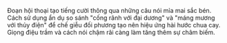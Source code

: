 Đoạn hội thoại tạo tiếng cười thông qua những câu nói mỉa mai sắc bén. Cách sử dụng ẩn dụ so sánh "cống rãnh với đại dương" và "máng mương với thủy điện" để chế giễu đối phương tạo nên hiệu ứng hài hước chua cay. Giọng điệu trầm và cách nói chậm rãi càng làm tăng thêm sự châm biếm.